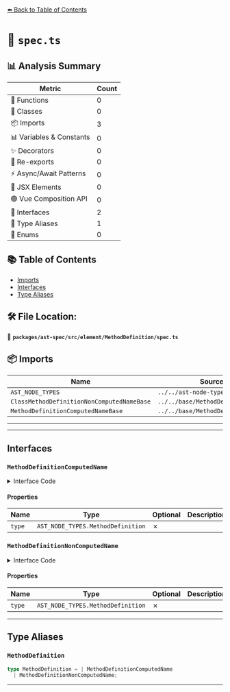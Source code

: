 [⬅️ Back to Table of Contents](../../../../../index.md)

# 📄 `spec.ts`

## 📊 Analysis Summary

| Metric | Count |
|--------|-------|
| 🔧 Functions | 0 |
| 🧱 Classes | 0 |
| 📦 Imports | 3 |
| 📊 Variables & Constants | 0 |
| ✨ Decorators | 0 |
| 🔄 Re-exports | 0 |
| ⚡ Async/Await Patterns | 0 |
| 💠 JSX Elements | 0 |
| 🟢 Vue Composition API | 0 |
| 📐 Interfaces | 2 |
| 📑 Type Aliases | 1 |
| 🎯 Enums | 0 |

## 📚 Table of Contents

- [Imports](#imports)
- [Interfaces](#interfaces)
- [Type Aliases](#type-aliases)

## 🛠️ File Location:
📂 **`packages/ast-spec/src/element/MethodDefinition/spec.ts`**

## 📦 Imports

| Name | Source |
|------|--------|
| `AST_NODE_TYPES` | `../../ast-node-types` |
| `ClassMethodDefinitionNonComputedNameBase` | `../../base/MethodDefinitionBase` |
| `MethodDefinitionComputedNameBase` | `../../base/MethodDefinitionBase` |


---


---

## Interfaces

### `MethodDefinitionComputedName`

<details><summary>Interface Code</summary>

```ts
export interface MethodDefinitionComputedName
  extends MethodDefinitionComputedNameBase {
  type: AST_NODE_TYPES.MethodDefinition;
}
```
</details>

#### Properties

| Name | Type | Optional | Description |
|------|------|----------|-------------|
| `type` | `AST_NODE_TYPES.MethodDefinition` | ✗ |  |

### `MethodDefinitionNonComputedName`

<details><summary>Interface Code</summary>

```ts
export interface MethodDefinitionNonComputedName
  extends ClassMethodDefinitionNonComputedNameBase {
  type: AST_NODE_TYPES.MethodDefinition;
}
```
</details>

#### Properties

| Name | Type | Optional | Description |
|------|------|----------|-------------|
| `type` | `AST_NODE_TYPES.MethodDefinition` | ✗ |  |


---

## Type Aliases

### `MethodDefinition`

```ts
type MethodDefinition = | MethodDefinitionComputedName
  | MethodDefinitionNonComputedName;
```


---